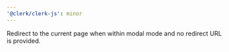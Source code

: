 ```yaml
---
'@clerk/clerk-js': minor
---
```


Redirect to the current page when within modal mode and no redirect URL is provided.
